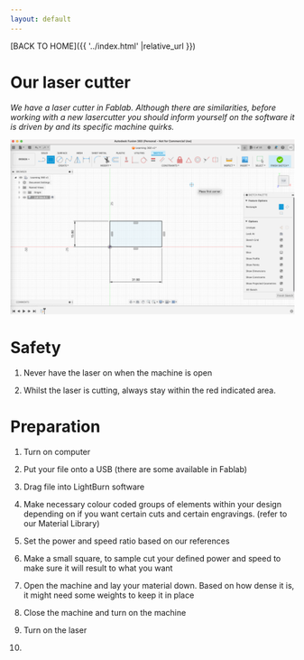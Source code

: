 ```yaml
---
layout: default
---
```


[BACK TO HOME]({{ '../index.html' |relative_url }})

# Our laser cutter

_We have a laser cutter in Fablab. Although there are similarities, before working with a new lasercutter you should inform yourself on the software it is driven by and its specific machine quirks._

![lasercutter](/assets/images/fusion360intro/fusion360intro1.png)

# Safety

1. Never have the laser on when the machine is open

2. Whilst the laser is cutting, always stay within the red indicated area.

# Preparation

1. Turn on computer

2. Put your file onto a USB (there are some available in Fablab)

3. Drag file into LightBurn software

4. Make necessary colour coded groups of elements within your design depending on if you want certain cuts and certain engravings. (refer to our Material Library)

5. Set the power and speed ratio based on our references

6. Make a small square, to sample cut your defined power and speed to make sure it will result to what you want

7. Open the machine and lay your material down. Based on how dense it is, it might need some weights to keep it in place

8. Close the machine and turn on the machine

9. Turn on the laser

10. 